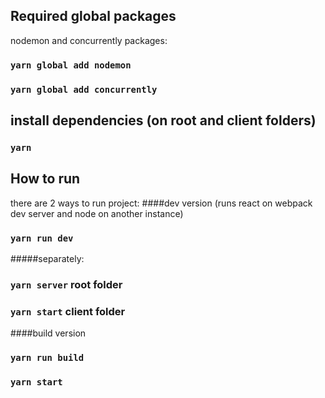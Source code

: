 ## Required global packages
nodemon and concurrently packages:
### `yarn global add nodemon`
### `yarn global add concurrently`

## install dependencies (on root and client folders)
### `yarn`

## How to run
there are 2 ways to run project:
####dev version 
(runs react on webpack dev server and node on another instance)
### `yarn run dev`
#####separately:
### `yarn server` root folder
### `yarn start` client folder

####build version 
### `yarn run build`
### `yarn start`